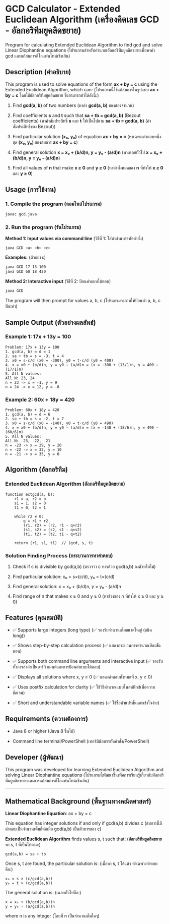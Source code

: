 # GCD Calculator - Extended Euclidean Algorithm (เครื่องคิดเลข GCD - อัลกอริทึมยูคลิดขยาย)

Program for calculating Extended Euclidean Algorithm to find gcd and solve Linear Diophantine equations (โปรแกรมสำหรับคำนวณอัลกอริทึมยูคลิดขยายเพื่อหาค่า gcd และแก้สมการดีโอแฟนไทน์เชิงเส้น)

## Description (คำอธิบาย)

This program is used to solve equations of the form **ax + by = c** using the Extended Euclidean Algorithm, which can: (โปรแกรมนี้ใช้แก้สมการในรูปแบบ **ax + by = c** โดยใช้อัลกอริทึมยูคลิดขยาย ซึ่งสามารถทำได้ดังนี้:)

1. Find **gcd(a, b)** of two numbers (หาค่า **gcd(a, b)** ของสองจำนวน)

2. Find coefficients **s** and **t** such that **sa + tb = gcd(a, b)** (Bezout coefficients) (หาค่าสัมประสิทธิ์ **s** และ **t** ให้เป็นไปตาม **sa + tb = gcd(a, b)** (ค่าสัมประสิทธิ์ของ Bezout))

3. Find particular solution **(x₀, y₀)** of equation **ax + by = c** (หาเฉพาะคำตอบหนึ่งชุด **(x₀, y₀)** ของสมการ **ax + by = c**)

4. Find general solution **x = x₀ + (b/d)n, y = y₀ - (a/d)n** (หาเฉลยทั่วไป **x = x₀ + (b/d)n, y = y₀ - (a/d)n**)

5. Find all values of **n** that make **x ≥ 0** and **y ≥ 0** (หาค่าทั้งหมดของ **n** ที่ทำให้ **x ≥ 0** และ **y ≥ 0**)

## Usage (การใช้งาน)

### 1. Compile the program (คอมไพล์โปรแกรม)

```bash
javac gcd.java
```

### 2. Run the program (รันโปรแกรม)

**Method 1: Input values via command line** (วิธีที่ 1: ใส่ค่าผ่านบรรทัดคำสั่ง)

```bash
java GCD <a> <b> <c>
```

**Examples:** (ตัวอย่าง:)

```bash
java GCD 17 13 100
java GCD 60 18 420
```

**Method 2: Interactive input** (วิธีที่ 2: ป้อนค่าแบบโต้ตอบ)

```bash
java GCD
```

The program will then prompt for values a, b, c (โปรแกรมจะถามให้ป้อนค่า a, b, c ทีละค่า)

## Sample Output (ตัวอย่างผลลัพธ์)

### Example 1: 17x + 13y = 100

```
Problem: 17x + 13y = 100
1. gcd(a, b) = d = 1
2. sa + tb = s = -3, t = 4
3. x0 = s⋅c/d (x0 = -300), y0 = t⋅c/d (y0 = 400)
4. x = x0 + (b/d)n, y = y0 − (a/d)n = (x = -300 + (13/1)n, y = 400 − (17/1)n)
5. All N values:
All N: 23, 24
n = 23 -> x = -1, y = 9
n = 24 -> x = 12, y = -8
```

### Example 2: 60x + 18y = 420

```
Problem: 60x + 18y = 420
1. gcd(a, b) = d = 6
2. sa + tb = s = -2, t = 7
3. x0 = s⋅c/d (x0 = -140), y0 = t⋅c/d (y0 = 490)
4. x = x0 + (b/d)n, y = y0 − (a/d)n = (x = -140 + (18/6)n, y = 490 − (60/6)n)
5. All N values:
All N: -23, -22, -21
n = -23 -> x = 29, y = 20
n = -22 -> x = 32, y = 10
n = -21 -> x = 35, y = 0
```

## Algorithm (อัลกอริทึม)

### Extended Euclidean Algorithm (อัลกอริทึมยูคลิดขยาย)

```
function extgcd(a, b):
    r1 = a, r2 = b
    s1 = 1, s2 = 0
    t1 = 0, t2 = 1
    
    while r2 ≠ 0:
        q = r1 ÷ r2
        (r1, r2) = (r2, r1 - q×r2)
        (s1, s2) = (s2, s1 - q×s2)
        (t1, t2) = (t2, t1 - q×t2)
    
    return (r1, s1, t1)  // (gcd, s, t)
```

### Solution Finding Process (กระบวนการหาคำตอบ)

1. Check if c is divisible by gcd(a,b) (ตรวจว่า c หารด้วย gcd(a,b) ลงตัวหรือไม่)

2. Find particular solution: x₀ = s×(c/d), y₀ = t×(c/d)

3. Find general solution: x = x₀ + (b/d)n, y = y₀ - (a/d)n

4. Find range of n that makes x ≥ 0 and y ≥ 0 (หาช่วงของ n ที่ทำให้ x ≥ 0 และ y ≥ 0)

## Features (คุณสมบัติ)

- ✅ Supports large integers (long type) (✅ รองรับจำนวนเต็มขนาดใหญ่ (ชนิด long))

- ✅ Shows step-by-step calculation process (✅ แสดงกระบวนการคำนวณทีละขั้นตอน)

- ✅ Supports both command line arguments and interactive input (✅ รองรับทั้งการส่งค่าเป็นอาร์กิวเมนต์และการป้อนค่าแบบโต้ตอบ)

- ✅ Displays all solutions where x, y ≥ 0 (✅ แสดงคำตอบทั้งหมดที่ x, y ≥ 0)

- ✅ Uses postfix calculation for clarity (✅ ใช้วิธีคำนวณแบบโพสต์ฟิกซ์เพื่อความชัดเจน)

- ✅ Short and understandable variable names (✅ ใช้ชื่อตัวแปรสั้นและเข้าใจง่าย)

## Requirements (ความต้องการ)

- Java 8 or higher (Java 8 ขึ้นไป)

- Command line terminal/PowerShell (เทอร์มินัลบรรทัดคำสั่ง/PowerShell)

## Developer (ผู้พัฒนา)

This program was developed for learning Extended Euclidean Algorithm and solving Linear Diophantine equations (โปรแกรมนี้พัฒนาขึ้นเพื่อการเรียนรู้เกี่ยวกับอัลกอริทึมยูคลิดขยายและการแก้สมการดีโอแฟนไทน์เชิงเส้น)

---

## Mathematical Background (พื้นฐานทางคณิตศาสตร์)

**Linear Diophantine Equation**: ax + by = c

This equation has integer solutions if and only if gcd(a,b) divides c (สมการนี้มีคำตอบเป็นจำนวนเต็มก็ต่อเมื่อ gcd(a,b) เป็นตัวหารของ c)

**Extended Euclidean Algorithm** finds values s, t such that: (**อัลกอริทึมยูคลิดขยาย** หา s, t ที่เป็นไปตาม:)

```
gcd(a,b) = sa + tb
```

Once s, t are found, the particular solution is: (เมื่อหา s, t ได้แล้ว ค่าเฉพาะคำตอบคือ:)

```
x₀ = s × (c/gcd(a,b))
y₀ = t × (c/gcd(a,b))
```

The general solution is: (เฉลยทั่วไปคือ:)

```
x = x₀ + (b/gcd(a,b))n
y = y₀ - (a/gcd(a,b))n
```

where n is any integer (โดยที่ n เป็นจำนวนเต็มใดๆ)
